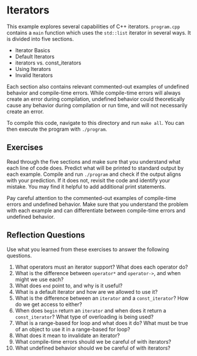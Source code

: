 # Iterators
This example explores several capabilities of C++ iterators.  `program.cpp` contains a `main` function which uses the `std::list` iterator in several ways.  It is divided into five sections.
* Iterator Basics
* Default Iterators
* iterators vs. const_iterators
* Using Iterators
* Invalid Iterators

Each section also contains relevant commented-out examples of undefined behavior and compile-time errors.  While compile-time errors will always create an error during compilation, undefined behavior could theoretically cause any behavior during compilation or run time, and will not necessarily create an error.

To compile this code, navigate to this directory and run `make all`.  You can then execute the program with `./program`.  

## Exercises
Read through the five sections and make sure that you understand what each line of code does.  Predict what will be printed to standard output by each example.  Compile and run `./program` and check if the output aligns with your prediction.  If it does not, revisit the code and identify your mistake.  You may find it helpful to add additional print statements.

Pay careful attention to the commented-out examples of compile-time errors and undefined behavior.  Make sure that you understand the problem with each example and can differentiate between compile-time errors and undefined behavior.

## Reflection Questions
Use what you learned from these exercises to answer the following questions.
1. What operators must an iterator support?  What does each operator do?
2. What is the difference between `operator*` and `operator->`, and when might we use each?
3. What does `end` point to, and why is it useful?
4. What is a default iterator and how are we allowed to use it?
5. What is the difference between an `iterator` and a `const_iterator`?  How do we get access to either?
6. When does `begin` return an `iterator` and when does it return a `const_iterator`?  What type of overloading is being used?
7. What is a range-based for loop and what does it do?  What must be true of an object to use it in a range-based for loop?
8. What does it mean to invalidate an iterator?
9. What compile-time errors should we be careful of with iterators?
10. What undefined behavior should we be careful of with iterators?

